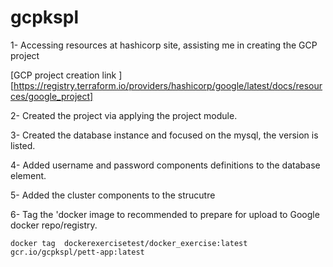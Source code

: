 # gcpkspl
1- Accessing resources at hashicorp site, assisting me in creating the GCP project</p>
[GCP project creation link ][https://registry.terraform.io/providers/hashicorp/google/latest/docs/resources/google_project]</p>
2- Created the project via applying the project module.</p>
3- Created the database instance and focused on the mysql, the version is listed.</p>
4- Added username and password components definitions to the database element.</p>
5- Added the cluster components to the strucutre</p>
6- Tag the 'docker image to recommended to prepare for upload to Google docker repo/registry.</p>
```
docker tag  dockerexercisetest/docker_exercise:latest gcr.io/gcpkspl/pett-app:latest
```
